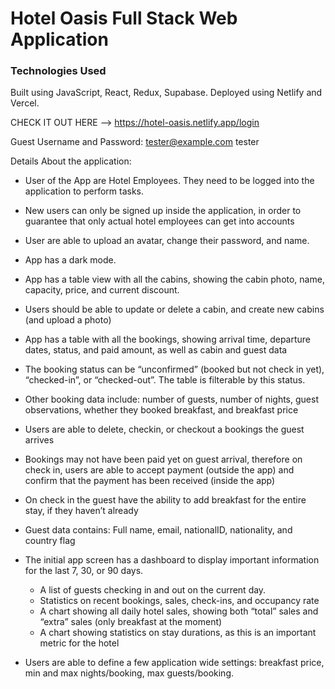 # Hotel Oasis Full Stack Web Application

### Technologies Used
Built using JavaScript, React, Redux, Supabase. Deployed using Netlify and Vercel.

CHECK IT OUT HERE --> https://hotel-oasis.netlify.app/login

Guest Username and Password:
tester@example.com
tester


Details About the application:

- User of the App are Hotel Employees. They need to be logged into the application to perform tasks.
- New users can only be signed up inside the application, in order to guarantee that only actual hotel employees can get into accounts
- User are able to upload an avatar, change their password, and name.
- App has a dark mode.

- App has a table view with all the cabins, showing the cabin photo, name, capacity, price, and current discount.
- Users should be able to update or delete a cabin, and create new cabins (and upload a photo)
- App has a table with all the bookings, showing arrival time, departure dates, status, and paid amount, as well as cabin and guest data
- The booking status can be “unconfirmed” (booked but not check in yet), “checked-in”, or “checked-out”. The table is filterable by this status.
- Other booking data include: number of guests, number of nights, guest observations, whether they booked breakfast, and breakfast price
- Users are able to delete, checkin, or checkout a bookings the guest arrives
- Bookings may not have been paid yet on guest arrival, therefore on check in, users are able to accept payment (outside the app) and confirm that the payment has been received (inside the app)
- On check in the guest have the ability to add breakfast for the entire stay, if they haven’t already
- Guest data contains: Full name, email, nationalID, nationality, and country flag
- The initial app screen has a dashboard to display important information for the last 7, 30, or 90 days.
  - A list of guests checking in and out on the current day.
  - Statistics on recent bookings, sales, check-ins, and occupancy rate
  - A chart showing all daily hotel sales, showing both “total” sales and “extra” sales (only breakfast at the moment)
  - A chart showing statistics on stay durations, as this is an important metric for the hotel
- Users are able to define a few application wide settings: breakfast price, min and max nights/booking, max guests/booking.
